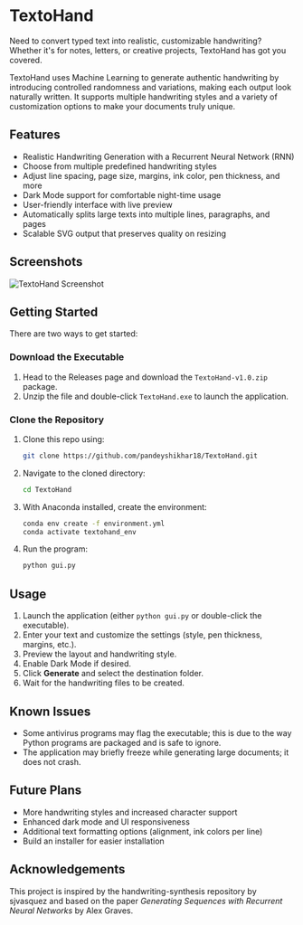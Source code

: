 # TextoHand

Need to convert typed text into realistic, customizable handwriting? Whether it's for notes, letters, or creative projects, TextoHand has got you covered.

TextoHand uses Machine Learning to generate authentic handwriting by introducing controlled randomness and variations, making each output look naturally written. It supports multiple handwriting styles and a variety of customization options to make your documents truly unique.

## Features

- Realistic Handwriting Generation with a Recurrent Neural Network (RNN)
- Choose from multiple predefined handwriting styles
- Adjust line spacing, page size, margins, ink color, pen thickness, and more
- Dark Mode support for comfortable night-time usage
- User-friendly interface with live preview
- Automatically splits large texts into multiple lines, paragraphs, and pages
- Scalable SVG output that preserves quality on resizing

## Screenshots

![TextoHand Screenshot](https://github.com/pandeyshikhar18/TextoHand/tree/main/assets/screen1.png)
## Getting Started

There are two ways to get started:

### Download the Executable

1. Head to the Releases page and download the `TextoHand-v1.0.zip` package.
2. Unzip the file and double-click `TextoHand.exe` to launch the application.

### Clone the Repository

1. Clone this repo using:
    ```bash
    git clone https://github.com/pandeyshikhar18/TextoHand.git
    ```
2. Navigate to the cloned directory:
    ```bash
    cd TextoHand
    ```
3. With Anaconda installed, create the environment:
    ```bash
    conda env create -f environment.yml
    conda activate textohand_env
    ```
4. Run the program:
    ```bash
    python gui.py
    ```

## Usage

1. Launch the application (either `python gui.py` or double-click the executable).
2. Enter your text and customize the settings (style, pen thickness, margins, etc.).
3. Preview the layout and handwriting style.
4. Enable Dark Mode if desired.
5. Click **Generate** and select the destination folder.
6. Wait for the handwriting files to be created.

## Known Issues

- Some antivirus programs may flag the executable; this is due to the way Python programs are packaged and is safe to ignore.
- The application may briefly freeze while generating large documents; it does not crash.

## Future Plans

- More handwriting styles and increased character support
- Enhanced dark mode and UI responsiveness
- Additional text formatting options (alignment, ink colors per line)
- Build an installer for easier installation

## Acknowledgements

This project is inspired by the handwriting-synthesis repository by sjvasquez and based on the paper *Generating Sequences with Recurrent Neural Networks* by Alex Graves.
